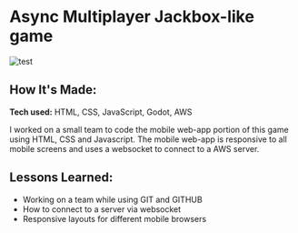 # Async Multiplayer Jackbox-like game
![test](https://github.com/Galitie/async-mobile-client-app/assets/105133862/fd37e584-51b6-4d03-8cb9-b0f026f374d0)


## How It's Made:

**Tech used:** HTML, CSS, JavaScript, Godot, AWS

I worked on a small team to code the mobile web-app portion of this game using HTML, CSS and Javascript. The mobile web-app is responsive to all mobile screens and uses a websocket to connect to a AWS server.


## Lessons Learned:

- Working on a team while using GIT and GITHUB
- How to connect to a server via websocket
- Responsive layouts for different mobile browsers




